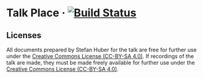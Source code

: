 # Talk Place · [![Build Status](https://travis-ci.org/signalwerk/talk.place.svg?branch=master)](https://travis-ci.org/signalwerk/talk.place)


## Licenses
All documents prepared by Stefan Huber for the talk are free for further use under the [Creative Commons License (CC-BY-SA 4.0)](https://creativecommons.org/licenses/by-sa/4.0/).
If recordings of the talk are made, they must be made freely available for further use under the [Creative Commons License (CC-BY-SA 4.0)](https://creativecommons.org/licenses/by-sa/4.0/).
